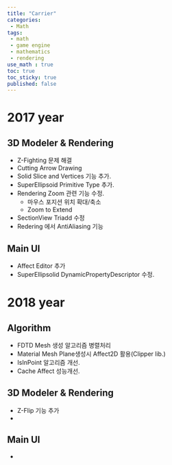 ```yaml
---
title: "Carrier"
categories:
 - Math
tags:
 - math
 - game engine
 - mathematics
 - rendering
use_math : true
toc: true
toc_sticky: true
published: false
---
```


# 2017 year
## 3D Modeler & Rendering
  - Z-Fighting 문제 해결
  - Cutting Arrow Drawing
  - Solid Slice and Vertices 기능 추가.
  - SuperEllipsoid Primitive Type 추가.
  - Rendering Zoom 관련 기능 수정.
    - 마우스 포지션 위치 확대/축소
    - Zoom to Extend 
  - SectionView Triadd 수정
  - Redering 에서 AntiAliasing 기능 
## Main UI
  - Affect Editor 추가
  - SuperEllipsolid DynamicPropertyDescriptor 수정.


# 2018 year
## Algorithm
  - FDTD Mesh 생성 알고리즘 병렬처리
  - Material Mesh Plane생성시 Affect2D 활용(Clipper lib.)
  - IsInPoint 알고리즘 개선.
  - Cache Affect 성능개선.
## 3D Modeler & Rendering
  - Z-Flip 기능 추가
  - 
## Main UI
  - 